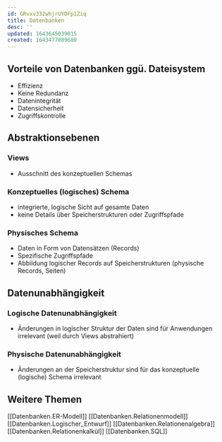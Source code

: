 ```yaml
---
id: GRvxv332whjrUYDFp1Ziq
title: Datenbanken
desc: ''
updated: 1643645039015
created: 1643477089680
---
```


## Vorteile von Datenbanken ggü. Dateisystem
- Effizienz
- Keine Redundanz
- Datenintegrität
- Datensicherheit
- Zugriffskontrolle

## Abstraktionsebenen

### Views
- Ausschnitt des konzeptuellen Schemas

### Konzeptuelles (logisches) Schema
- integrierte, logische Sicht auf gesamte Daten
- keine Details über Speicherstrukturen oder Zugriffspfade

### Physisches Schema
- Daten in Form von Datensätzen (Records)
- Spezifische Zugriffspfade
- Abbildung logischer Records auf Speicherstrukturen (physische Records, Seiten)

## Datenunabhängigkeit

### Logische Datenunabhängigkeit
- Änderungen in logischer Struktur der Daten sind für Anwendungen irrelevant (weil durch
Views abstrahiert)

### Physische Datenunabhängigkeit
- Änderungen an der Speicherstruktur sind für das konzeptuelle (logische) Schema irrelevant

## Weitere Themen

[[Datenbanken.ER-Modell]]
[[Datenbanken.Relationenmodell]]
[[Datenbanken.Logischer_Entwurf]]
[[Datenbanken.Relationenalgebra]]
[[Datenbanken.Relationenkalkül]]
[[Datenbanken.SQL]]
